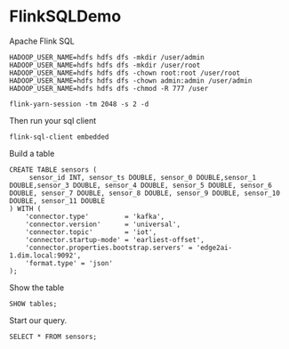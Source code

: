 # FlinkSQLDemo
Apache Flink SQL

```
HADOOP_USER_NAME=hdfs hdfs dfs -mkdir /user/admin
HADOOP_USER_NAME=hdfs hdfs dfs -mkdir /user/root
HADOOP_USER_NAME=hdfs hdfs dfs -chown root:root /user/root
HADOOP_USER_NAME=hdfs hdfs dfs -chown admin:admin /user/admin
HADOOP_USER_NAME=hdfs hdfs dfs -chmod -R 777 /user

flink-yarn-session -tm 2048 -s 2 -d

```


Then run your sql client

```
flink-sql-client embedded
```

Build a table

```
CREATE TABLE sensors (
	 sensor_id INT, sensor_ts DOUBLE, sensor_0 DOUBLE,sensor_1 DOUBLE,sensor_3 DOUBLE, sensor_4 DOUBLE, sensor_5 DOUBLE, sensor_6 DOUBLE, sensor_7 DOUBLE, sensor_8 DOUBLE, sensor_9 DOUBLE, sensor_10 DOUBLE, sensor_11 DOUBLE
) WITH (
	'connector.type'    	 = 'kafka',
	'connector.version' 	 = 'universal',
	'connector.topic'   	 = 'iot',
	'connector.startup-mode' = 'earliest-offset',
	'connector.properties.bootstrap.servers' = 'edge2ai-1.dim.local:9092',
	'format.type' = 'json'
);

```

Show the table

```
SHOW tables;

```

Start our query.

```
SELECT * FROM sensors;
```


